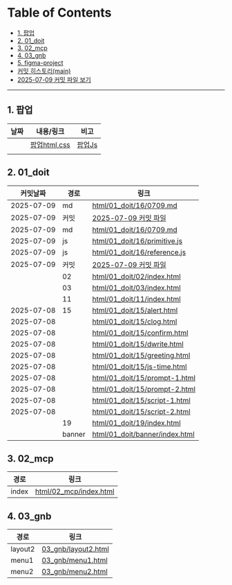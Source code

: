 # Table of Contents <!-- omit in toc -->
- [1. 팝업](#1-팝업)
- [2. 01_doit](#2-01_doit)
- [3. 02_mcp](#3-02_mcp)
- [4. 03_gnb](#4-03_gnb)
- [5. figma-project](https://github.com/qwerewqwerew/figmaTohtml.git)
- [커밋 히스토리(main)](https://github.com/qwerewqwerew/mbc/commits/main)
- [2025-07-09 커밋 파일 보기](https://github.com/qwerewqwerew/mbc/commit/959a736e69cdcbf1b59489203dbcb33afe9c86b9)


---
## 1. 팝업
| 날짜 | 내용/링크                           | 비고                          |
| ---- | ----------------------------------- | ----------------------------- |
|      | [팝업html,css](03_gnb/layout2.html) | [팝업Js](03_gnb\script\js.js) |
|      |                                     |                               |

## 2. 01_doit
| 커밋날짜   | 경로   | 링크                                                             |
| ---------- | ------ | ---------------------------------------------------------------- |
| 2025-07-09 | md     | [html/01_doit/16/0709.md](html/01_doit/16/0709.md)               |
| 2025-07-09 | 커밋   | [2025-07-09 커밋 파일](https://github.com/qwerewqwerew/mbc/commit/959a736e69cdcbf1b59489203dbcb33afe9c86b9) |
| 2025-07-09 | md     | [html/01_doit/16/0709.md](html/01_doit/16/0709.md)               |
| 2025-07-09 | js     | [html/01_doit/16/primitive.js](html/01_doit/16/primitive.js)      |
| 2025-07-09 | js     | [html/01_doit/16/reference.js](html/01_doit/16/reference.js)      |
| 2025-07-09 | 커밋   | [2025-07-09 커밋 파일](https://github.com/yeonnie2/mbc/commit/5f13db3e2e2e2e2e2e2e2e2e2e2e2e2e2e2e2e2e2) |
|            | 02     | [html/01_doit/02/index.html](html/01_doit/02/index.html)         |
|            | 03     | [html/01_doit/03/index.html](html/01_doit/03/index.html)         |
|            | 11     | [html/01_doit/11/index.html](html/01_doit/11/index.html)         |
| 2025-07-08 | 15     | [html/01_doit/15/alert.html](html/01_doit/15/alert.html)         |
| 2025-07-08 |        | [html/01_doit/15/clog.html](html/01_doit/15/clog.html)           |
| 2025-07-08 |        | [html/01_doit/15/confirm.html](html/01_doit/15/confirm.html)     |
| 2025-07-08 |        | [html/01_doit/15/dwrite.html](html/01_doit/15/dwrite.html)       |
| 2025-07-08 |        | [html/01_doit/15/greeting.html](html/01_doit/15/greeting.html)   |
| 2025-07-08 |        | [html/01_doit/15/js-time.html](html/01_doit/15/js-time.html)     |
| 2025-07-08 |        | [html/01_doit/15/prompt-1.html](html/01_doit/15/prompt-1.html)   |
| 2025-07-08 |        | [html/01_doit/15/prompt-2.html](html/01_doit/15/prompt-2.html)   |
| 2025-07-08 |        | [html/01_doit/15/script-1.html](html/01_doit/15/script-1.html)   |
| 2025-07-08 |        | [html/01_doit/15/script-2.html](html/01_doit/15/script-2.html)   |
|            | 19     | [html/01_doit/19/index.html](html/01_doit/19/index.html)         |
|            | banner | [html/01_doit/banner/index.html](html/01_doit/banner/index.html) |

## 3. 02_mcp
| 경로  | 링크                                             |
| ----- | ------------------------------------------------ |
| index | [html/02_mcp/index.html](html/02_mcp/index.html) |

## 4. 03_gnb
| 경로    | 링크                                       |
| ------- | ------------------------------------------ |
| layout2 | [03_gnb/layout2.html](03_gnb/layout2.html) |
| menu1   | [03_gnb/menu1.html](03_gnb/menu1.html)     |
| menu2   | [03_gnb/menu2.html](03_gnb/menu2.html)     |
